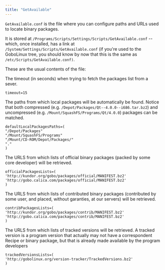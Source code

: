 ```yaml
---
title: "GetAvailable"
---
```


`GetAvailable.conf` is the file where you can configure paths and URLs used to
locate binary packages.

It is stored at `/Programs/Scripts/Settings/Scripts/GetAvailable.conf` -- which,
once installed, has a link at `/System/Settings/Scripts/GetAvailable.conf` (if
you're used to the GoboLinux tree, you should know by now that this is the same
as `/etc/Scripts/GetAvailable.conf)`.

These are the usual contents of the file:

The timeout (in seconds) when trying to fetch the packages list from a sever.

```shell
timeout=15
```

The paths from which local packages will be automatically be found. Notice that
both compressed (e.g. `/Depot/Packages/Qt--4.0.0--i686.tar.bz2`) and
uncompressed (e.g. `/Mount/SquashFS/Programs/Qt/4.0.0`) packages can be matched.

```shell
defaultLocalPackagesPaths=(
"/Depot/Packages"
"/Mount/SquashFS/Programs"
"/Mount/CD-ROM/Depot/Packages/"
"."
)
```

The URLS from which lists of official binary packages (packed by some core
developer) will be retrieved.

```shell
officialPackagesLists=(
'http://kundor.org/gobo/packages/official/MANIFEST.bz2'
'http://gobo.calica.com/packages/official/MANIFEST.bz2'
)
```

The URLS from which lists of contributed binary packages (contributed by some
user, and placed, without garanties, at our servers) will be retrieved.

```shell
contribPackagesLists=(
'http://kundor.org/gobo/packages/contrib/MANIFEST.bz2'
'http://gobo.calica.com/packages/contrib/MANIFEST.bz2'
)
```

The URLS from which lists of tracked versions will be retrieved. A tracked
version is a program version that actually may not have a correspondent Recipe
or binary package, but that is already made available by the program developers

```shell
trackedVersionsLists=(
'http://gobolinux.org/version-tracker/TrackedVersions.bz2'
)
```

